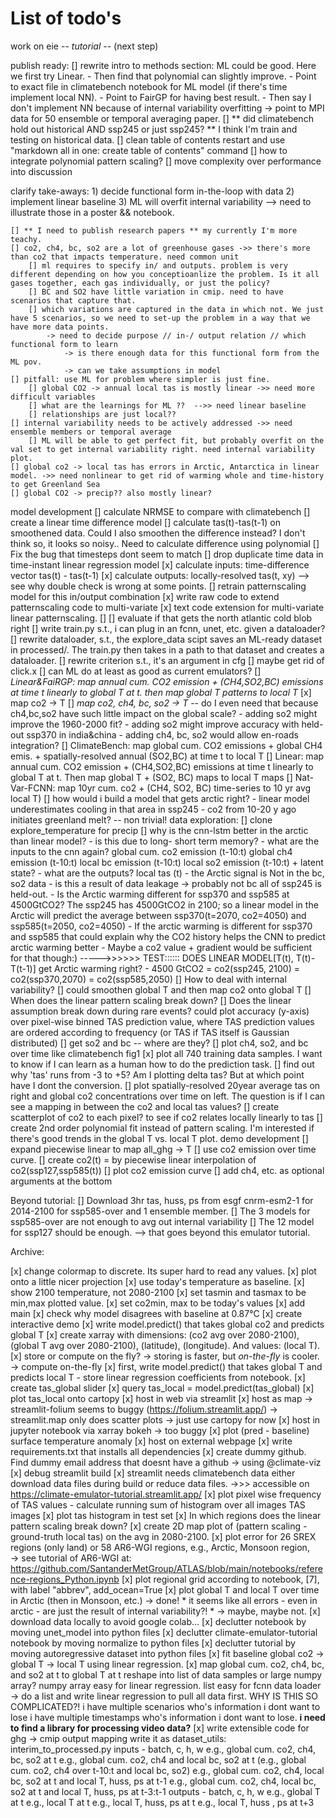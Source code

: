 # List of todo's

work on eie -- *tutorial* -- (next step)

publish ready:
    [] rewrite intro to methods section: ML could be good. Here we first try Linear. 
        - Then find that polynomial can slightly improve. 
        - Point to exact file in climatebench notebook for ML model (if there's time implement local NN). 
        - Point to FairGP for having best result. 
        - Then say I don't implement NN because of internal variability overfitting 
        -> point to MPI data for 50 ensemble or temporal averaging paper.
    [] ** did climatebench hold out historical AND ssp245 or just ssp245? ** I think I'm train and testing on historical data.
    [] clean table of contents
        restart and use "markdown all in one: create table of contents" command
    [] how to integrate polynomial pattern scaling?
        [] move complexity over performance into discussion

clarify take-aways:
    1) decide functional form in-the-loop with data
    2) implement linear baseline
    3) ML will overfit internal variability
        --> need to illustrate those in a poster && notebook.

    [] ** I need to publish research papers ** my currently I'm more teachy.
    [] co2, ch4, bc, so2 are a lot of greenhouse gases ->> there's more than co2 that impacts temperature. need common unit
        [] ml requires to specify in/ and outputs. problem is very different depending on how you conceptioanlize the problem. Is it all gases together, each gas individually, or just the policy?
        [] BC and SO2 have little variation in cmip. need to have scenarios that capture that.
        [] which variations are captured in the data in which not. We just have 5 scenarios, so we need to set-up the problem in a way that we have more data points.
            -> need to decide purpose // in-/ output relation // which functional form to learn
                -> is there enough data for this functional form from the ML pov. 
                -> can we take assumptions in model
    [] pitfall: use ML for problem where simpler is just fine.
        [] global CO2 -> annual local tas is mostly linear ->> need more difficult variables
        [] what are the learnings for ML ??  -->> need linear baseline
        [] relationships are just local??
    [] internal variability needs to be actively addressed ->> need ensemble members or temporal average
        [] ML will be able to get perfect fit, but probably overfit on the val set to get internal variability right. need internal variability plot.
    [] global co2 -> local tas has errors in Arctic, Antarctica in linear model. ->> need nonlinear to get rid of warming whole and time-history to get Greenland Sea
    [] global CO2 -> precip?? also mostly linear?
model development
    [] calculate NRMSE to compare with climatebench
    [] create a linear time difference model
        [] calculate tas(t)-tas(t-1) on smoothened data.
            Could I also smoothen the difference instead? I don't think so, it looks so noisy..
            Need to calculate difference using polynomial
            [] Fix the bug that timesteps dont seem to match
        [] drop duplicate time data in time-instant linear regression model
        [x] calculate inputs: time-difference vector tas(t) - tas(t-1)
        [x] calculate outputs: locally-resolved tas(t, xy)
            --> see why double check is wrong at some points.
        [] retrain patternscaling model for this in/output combination
            [x] write raw code to extend patternscaling code to multi-variate
            [x] text code extension for multi-variate linear patternscaling.
            [] 
        [] evaluate if that gets the north atlantic cold blob right
    [] write train.py s.t., i can plug in an fcnn, unet, etc. given a dataloader?
        [] rewrite dataloader, s.t., the explore_data scipt saves an ML-ready dataset in processed/. The train.py then takes in a path to that dataset and creates a dataloader.
        [] rewrite criterion s.t., it's an argument in cfg
        [] maybe get rid of click.x
    [] can ML do at least as good as current emulators?
        [] *Linear&FaiRGP: map annual cum. CO2 emission + (CH4,SO2,BC) emissions at time t linearly to global T at t. then map global T patterns to local T*
            [x] map co2 -> T
            [] *map co2, ch4, bc, so2 -> T* -- do I even need that because ch4,bc,so2 have such little impact on the global scale?
                - adding so2 might improve the 1960-2000 fit?
                - adding so2 might improve accuracy with held-out ssp370 in india&china
                - adding ch4, bc, so2 would allow en-roads integration?
    [] ClimateBench: map global cum. CO2 emissions + global CH4 emis. + spatially-resolved annual (SO2,BC) at time t to local T
        [] Linear: map annual cum. CO2 emission + (CH4,SO2,BC) emissions at time t linearly to global T at t. Then map global T + (SO2, BC) maps to local T maps
    [] Nat-Var-FCNN: map 10yr cum. co2 + (CH4, SO2, BC) time-series to 10 yr avg local T) 
    [] how would i build a model that gets arctic right?
        - linear model underestimates cooling in that area in ssp245
            - co2 from 10-20 y ago initiates greenland melt? 
        -- non trivial!
data exploration:
    [] clone explore_temperature for precip
    [] why is the cnn-lstm better in the arctic than linear model?
        - is this due to long- short term memory?
        - what are the inputs to the cnn again? 
            global cum. co2 emission (t-10:t)
            global      ch4 emission (t-10:t)
            local       bc  emission (t-10:t)
            local       so2 emission (t-10:t)
            + latent state?
        - what are the outputs?
            local       tas          (t)
        - the Arctic signal is Not in the bc, so2 data
        - is this a result of data leakage -> probably not bc all of ssp245 is held-out.
        - Is the Arctic warming different for ssp370 and ssp585 at 4500GtCO2? The ssp245 has 4500GtCO2 in 2100; so a linear model in the Arctic will predict the average between ssp370(t=2070, co2=4050)  and ssp585(t=2050, co2=4050)
            - If the arctic warming is different for ssp370 and ssp585 that could explain why the CO2 history helps the CNN to predict arctic warming better 
                - Maybe a co2 value + gradient would be sufficient for that though:)
                    ----->>>>>> TEST:::::: DOES LINEAR MODEL[T(t), T(t)-T(t-1)] get Arctic warming right?
            - 4500 GtCO2 = co2(ssp245, 2100) = co2(ssp370,2070) = co2(ssp585,2050)
    [] How to deal with internal variability?
        [] could smoothen global T and then map co2 onto global T
    [] When does the linear pattern scaling break down?
        [] Does the linear assumption break down during rare events?
        could plot accuracy (y-axis) over pixel-wise binned TAS prediction value, where TAS prediction values are ordered according to frequency (or TAS if TAS itself is Gaussian distributed)
    [] get so2 and bc -- where are they?
	[] plot ch4, so2, and bc over time like climatebench fig1 
    [x] plot all 740 training data samples. I want to know if I can learn as a human how to do the prediction task. 
        [] find out why 'tas' runs from -3 to +5? Am I plotting delta tas? But at which point have I dont the conversion.
        [] plot spatially-resolved 20year average tas on right and global co2 concentrations over time on left. The question is if I can see a mapping in between the co2 and local tas values?
    [] create scatterplot of co2 to each pixel? to see if co2 relates locally linearly to tas
    [] create 2nd order polynomial fit instead of pattern scaling. I'm interested if there's good trends in the global T vs. local T plot.
demo development
    [] expand piecewise linear to map all_ghg -> T
    [] use co2 emission over time curve.
        [] create co2(t) = by piecewise linear interpolation of co2(ssp127,ssp585(t))
        [] plot co2 emission curve
    [] add ch4, etc. as optional arguments at the bottom

Beyond tutorial:
[] Download 3hr tas, huss, ps from esgf cnrm-esm2-1 for 2014-2100 for ssp585-over and 1 ensemble member.
    [] The 3 models for ssp585-over are not enough to avg out internal variability
    [] The 12 model for ssp127 should be enough.
    --> that goes beyond this emulator tutorial.

Archive:

[x] change colormap to discrete. Its super hard to read any values.
    [x] plot onto a little nicer projection
[x] use today's temperature as baseline.
[x] show 2100 temperature, not 2080-2100
[x] set tasmin and tasmax to be min,max plotted value.
[x] set co2min, max to be today's values
[x] add main
[x] check why model disagrees with baseline at 0.87°C
[x] create interactive demo
    [x] write model.predict() that takes global co2 and predicts global T
    [x] create xarray with dimensions: (co2 avg over 2080-2100), (global T avg over 2080-2100), (latitude), (longitude). 
    And values: (local T).
    [x] store or compute on the fly? -> storing is faster, but *on-the-fly* is cooler. -> compute on-the-fly
    [x] first, write model.predict() that takes global T and predicts local T
        - store linear regression coefficients from notebook.
    [x] create tas_global slider
    [x] query tas_local = model.predict(tas_global)
    [x] plot tas_local onto cartopy
    [x] host in web via streamlit
        [x] host as map -> streamlit-folium seems to buggy (https://folium.streamlit.app/) -> streamlit.map only does scatter plots -> just use cartopy for now
    [x] host in jupyter notebook via xarray bokeh -> too buggy
[x] plot (pred - baseline) surface temperature anomaly 
[x] host on external webpage
    [x] write requirements.txt that installs all dependencies
    [x] create dummy github. Find dummy email address that doesnt have a github -> using @climate-viz
    [x] debug streamlit build
        [x] streamlit needs climatebench data
            either download data files during build
            or reduce  data files. 
    ->>> accessible on https://climate-emulator-tutorial.streamlit.app/
[x] plot pixel wise frequency of TAS values
    - calculate running sum of histogram over all images TAS images
[x] plot tas histogram in test set
[x] In which regions does the linear pattern scaling break down?
    [x] create 2D map plot of (pattern scaling - ground-truth local tas) on the avg in 2080-2100.
    [x] plot error for 26 SREX regions (only land) or 58 AR6-WGI regions, e.g., Arctic, Monsoon region,  
        -> see tutorial of AR6-WGI at: https://github.com/SantanderMetGroup/ATLAS/blob/main/notebooks/reference-regions_Python.ipynb
    [x] plot regional grid according to notebook, [7], with label "abbrev", add_ocean=True
    [x] plot global T and local T over time in Arctic (then in Monsoon, etc.) -> done!
    * it seems like all errors - even in arctic - are just the result of internal variability?! * -> maybe, maybe not.
[x] download data locally to avoid google colab...
[x] declutter notebook by moving unet_model into python files
[x] declutter climate-emulator-tutorial notebook by moving normalize to python files
[x] declutter tutorial by moving autoregressive dataset into python files
[x] fit baseline global co2 -> global T -> local T using linear regression.
[x] map global cum. co2, ch4, bc, and so2 at t to global T at t
    reshape into list of data samples or large numpy array?
        numpy array easy for linear regression.
        list easy for fcnn data loader
        -> do a list and write linear regression to pull all data first.
        WHY IS THIS SO COMPLICATED?!
            i have multiple scenarios who's information i dont want to lose
            i have multiple timestamps who's information i dont want to lose.
            **i need to find a library for processing video data?**
[x] write extensible code for ghg -> cmip output mapping
    write it as dataset_utils: interim_to_processed.py
    inputs - batch, c, h, w
        e.g., global cum. co2, ch4, bc, so2 at t
        e.g., global cum. co2, ch4 and local bc, so2 at t
        (e.g., global cum. co2, ch4 over t-10:t and local bc, so2)
        e.g., global cum. co2, ch4, local bc, so2 at t and 
            local T, huss, ps at t-1
        e.g., global cum. co2, ch4, local bc, so2 at t and
            local T, huss, ps at t-3:t-1
    outputs - batch, c, h, w
        e.g., global T at t
        e.g., local T at t
        e.g., local T, huss, ps at t
        e.g., local T, huss , ps at t+3


